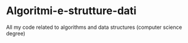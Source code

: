# Algoritmi-e-strutture-dati
All my code related to algorithms and data structures (computer science degree)
